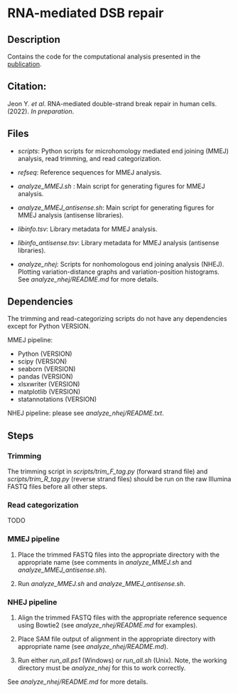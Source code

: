 # RNA-mediated DSB repair

## Description

Contains the code for the computational analysis presented in the [publication](#citation).

## Citation:

Jeon Y. *et al*. RNA-mediated double-strand break repair in human cells. (2022). *In preparation*.

## Files

* *scripts*: Python scripts for microhomology mediated end joining (MMEJ) analysis, read trimming, and read categorization.

* *refseq*: Reference sequences for MMEJ analysis.

* *analyze_MMEJ.sh* : Main script for generating figures for MMEJ analysis.

* *analyze_MMEJ_antisense.sh*: Main script for generating figures for MMEJ analysis (antisense libraries).

* *libinfo.tsv*: Library metadata for MMEJ analysis.

* *libinfo_antisense.tsv*: Library metadata for MMEJ analysis (antisense libraries).

* *analyze_nhej*: Scripts for nonhomologous end joining analysis (NHEJ). Plotting variation-distance graphs and variation-position histograms. See *analyze_nhej/README.md* for more details.

## Dependencies

The trimming and read-categorizing scripts do not have any dependencies except for Python VERSION.

MMEJ pipeline:
* Python (VERSION)
* scipy (VERSION)
* seaborn (VERSION)
* pandas (VERSION)
* xlsxwriter (VERSION)
* matplotlib (VERSION)
* statannotations (VERSION)

NHEJ pipeline: please see *analyze_nhej/README.txt*.

## Steps

### Trimming

The trimming script in *scripts/trim_F_tag.py* (forward strand file) and *scripts/trim_R_tag.py* (reverse strand files) should be run on the raw Illumina FASTQ files before all other steps.

### Read categorization

TODO

### MMEJ pipeline

1) Place the trimmed FASTQ files into the appropriate directory with the appropriate name (see comments in *analyze_MMEJ.sh* and *analyze_MMEJ_antisense.sh*).

2) Run *analyze_MMEJ.sh* and *analyze_MMEJ_antisense.sh*.

### NHEJ pipeline

1) Align the trimmed FASTQ files with the appropriate reference sequence using Bowtie2 (see *analyze_nhej/README.md* for examples).

2) Place SAM file output of alignment in the appropriate directory with appropriate name (see *analyze_nhej/README.md*).

3) Run either *run_all.ps1* (Windows) or *run_all.sh* (Unix). Note, the working directory must be *analyze_nhej* for this to work correctly.

See *analyze_nhej/README.md* for more details.
